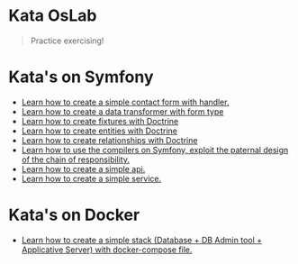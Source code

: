 Kata OsLab
=====================
> Practice exercising!


# Kata's on Symfony
* [Learn how to create a simple contact form with handler.](https://github.com/Oslab-Kata/symfony-simple-contact-form)
* [Learn how to create a data transformer with form type](https://github.com/Oslab-Kata/symfony-form-datatransformer)
* [Learn how to create fixtures with Doctrine](https://github.com/Oslab-Kata/symfony-doctrine-fixture)
* [Learn how to create entities with Doctrine](https://github.com/Oslab-Kata/symfony-doctrine)
* [Learn how to create relationships with Doctrine](https://github.com/Oslab-Kata/symfony-doctrine-relationships)
* [Learn how to use the compilers on Symfony, exploit the paternal design of the chain of responsibility.](https://github.com/Oslab-Kata/symfony-compiler-passes)
* [Learn how to create a simple api.](https://github.com/Oslab-Kata/symfony-simple-api)
* [Learn how to create a simple service.](https://github.com/Oslab-Kata/symfony-service-container)

# Kata's on Docker
* [Learn how to create a simple stack (Database + DB Admin tool + Applicative Server) with docker-compose file.](https://github.com/Oslab-Kata/docker-front-end)
